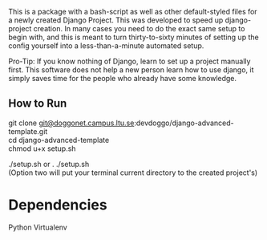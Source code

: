 This is a package with a bash-script as well as other default-styled files for a newly created Django Project. 
This was developed to speed up django-project creation. In many cases you need to do the exact same setup to begin with,
and this is meant to turn thirty-to-sixty minutes of setting up the config yourself into a less-than-a-minute automated setup.

Pro-Tip: If you know nothing of Django, learn to set up a project manually first. This software does not help a new person learn how to use django, 
it simply saves time for the people who already have some knowledge.

## How to Run

git clone git@doggonet.campus.ltu.se:devdoggo/django-advanced-template.git<br />
cd django-advanced-template<br />
chmod u+x setup.sh<br />

./setup.sh or . ./setup.sh<br />
(Option two will put your terminal current directory to the created project's)


# Dependencies
Python Virtualenv
